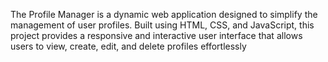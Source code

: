 The Profile Manager is a dynamic web application designed to simplify the management of user profiles. Built using HTML, CSS, and JavaScript, this project provides a responsive and interactive user interface that allows users to view, create, edit, and delete profiles effortlessly

